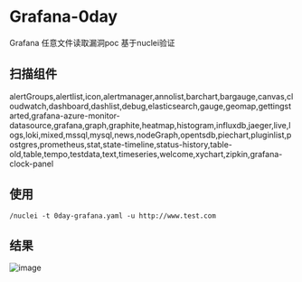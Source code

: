 # Grafana-0day
Grafana 任意文件读取漏洞poc  基于nuclei验证


## 扫描组件
alertGroups,alertlist,icon,alertmanager,annolist,barchart,bargauge,canvas,cloudwatch,dashboard,dashlist,debug,elasticsearch,gauge,geomap,gettingstarted,grafana-azure-monitor-datasource,grafana,graph,graphite,heatmap,histogram,influxdb,jaeger,live,logs,loki,mixed,mssql,mysql,news,nodeGraph,opentsdb,piechart,pluginlist,postgres,prometheus,stat,state-timeline,status-history,table-old,table,tempo,testdata,text,timeseries,welcome,xychart,zipkin,grafana-clock-panel

## 使用
```
/nuclei -t 0day-grafana.yaml -u http://www.test.com
```

## 结果
![image](https://user-images.githubusercontent.com/50769953/145013049-71c2389b-d2f4-44ba-84ed-20e61f13b83f.png)


